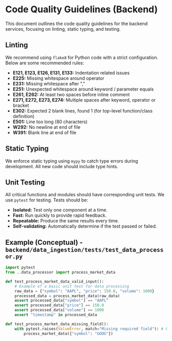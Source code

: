 # Code Quality Guidelines (Backend)

This document outlines the code quality guidelines for the backend services, focusing on linting, static typing, and testing.

## Linting
We recommend using `flake8` for Python code with a strict configuration. Below are some recommended rules:

- **E121, E123, E126, E131, E133:** Indentation related issues
- **E225:** Missing whitespace around operator
- **E231:** Missing whitespace after ","
- **E251:** Unexpected whitespace around keyword / parameter equals
- **E261, E262:** At least two spaces before inline comment
- **E271, E272, E273, E274:** Multiple spaces after keyword, operator or bracket
- **E302:** Expected 2 blank lines, found 1 (for top-level function/class definition)
- **E501:** Line too long (80 characters)
- **W292:** No newline at end of file
- **W391:** Blank line at end of file

## Static Typing
We enforce static typing using `mypy` to catch type errors during development. All new code should include type hints.

## Unit Testing
All critical functions and modules should have corresponding unit tests. We use `pytest` for testing. Tests should be:
- **Isolated:** Test only one component at a time.
- **Fast:** Run quickly to provide rapid feedback.
- **Repeatable:** Produce the same results every time.
- **Self-validating:** Automatically determine if the test passed or failed.

## Example (Conceptual) - `backend/data_ingestion/tests/test_data_processor.py`
```python
import pytest
from ..data_processor import process_market_data

def test_process_market_data_valid_input():
    # Example of a basic unit test for data processing
    raw_data = {"symbol": "AAPL", "price": 150.0, "volume": 1000}
    processed_data = process_market_data(raw_data)
    assert processed_data["symbol"] == "AAPL"
    assert processed_data["price"] == 150.0
    assert processed_data["volume"] == 1000
    assert "timestamp" in processed_data

def test_process_market_data_missing_field():
    with pytest.raises(ValueError, match="Missing required field"): # Example of error handling test
        process_market_data({"symbol": "GOOG"})

```


